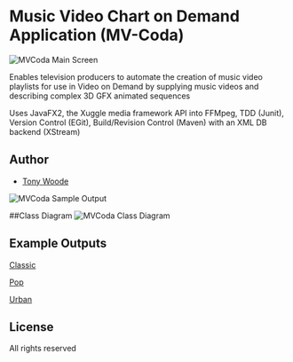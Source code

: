 Music Video Chart on Demand Application (MV-Coda)
=========

![MVCoda Main Screen](../images/MV-CoDA_adorned.png?raw=true)

Enables television producers to automate the creation of music video playlists for use in Video on Demand by supplying music videos and describing complex 3D GFX animated sequences 

Uses JavaFX2, the Xuggle media framework API into FFMpeg, TDD (Junit), Version Control (EGit), Build/Revision Control (Maven) with an XML DB backend (XStream)

## Author

* [Tony Woode](https://github.com/tonywoode)

![MVCoda Sample Output](../images/Diamonds.PNG?raw=true)

##Class Diagram
![MVCoda Class Diagram](../images/Class.PNG?raw=true)

## Example Outputs

[Classic](https://github.com/tonywoode/mvcoda/blob/master/sampleOutputs/StandardRenderClassic.mp4?raw=true)

[Pop](https://github.com/tonywoode/mvcoda/blob/master/sampleOutputs/StandardRenderPOP.mp4?raw=true)

[Urban](https://github.com/tonywoode/mvcoda/blob/master/sampleOutputs/StandardRenderURBAN.mp4?raw=true)

## License

All rights reserved


